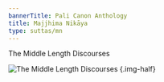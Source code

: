 ```yaml
---
bannerTitle: Pali Canon Anthology
title: Majjhima Nikāya
type: suttas/mn
---
```


The Middle Length Discourses

![The Middle Length Discourses](/images/chan/majjhima.jpg)
{.img-half}
